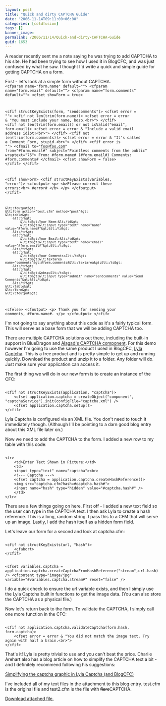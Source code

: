 ```yaml
---
layout: post
title: "Quick and dirty CAPTCHA Guide"
date: "2006-11-14T09:11:00+06:00"
categories: [coldfusion]
tags: []
banner_image: 
permalink: /2006/11/14/Quick-and-dirty-CAPTCHA-Guide
guid: 1653
---
```


A reader recently sent me a note saying he was trying to add CAPTCHA to his site. He had been trying to see how I used it in BlogCFC, and was just confused by what he saw. I thought I'd write a quick and simple guide for getting CAPTCHA on a form.
<!--more-->
First - let's look at a simple form without CAPTCHA.
<code>
&lt;cfparam name="form.name" default=""&gt;
&lt;cfparam name="form.email" default=""&gt;
&lt;cfparam name="form.comments" default=""&gt;
&lt;cfset showForm = true&gt;

&lt;cfif structKeyExists(form, "sendcomments")&gt;
	&lt;cfset error = ""&gt;
	&lt;cfif not len(trim(form.name))&gt;
		&lt;cfset error = error & "You must include your name, bozo.&lt;br&gt;"&gt;
	&lt;/cfif&gt;
	&lt;cfif not len(trim(form.email)) or not isValid("email", form.email)&gt;
		&lt;cfset error = error & "Include a valid email address idiot!&lt;br&gt;"&gt;
	&lt;/cfif&gt;
	&lt;cfif not len(trim(form.comments))&gt;
		&lt;cfset error = error & "It's called a Comment Form, stupid.&lt;br&gt;"&gt;
	&lt;/cfif&gt;
	&lt;cfif error is ""&gt;
		&lt;cfmail to="foo@foo.com" from="#form.email#" subject="Pointless comments from the public" wraptext="75"&gt;
From: #form.name# (#form.email#)
Comments:
#form.comments#
		&lt;/cfmail&gt;
		&lt;cfset showForm = false&gt;
	&lt;/cfif&gt;
&lt;/cfif&gt;
	
&lt;cfif showForm&gt;
	&lt;cfif structKeyExists(variables, "error")&gt;
		&lt;cfoutput&gt;
		&lt;p&gt;
		&lt;b&gt;Please correct these errors:&lt;br&gt;
		#error#
		&lt;/b&gt;
		&lt;/p&gt;
		&lt;/cfoutput&gt;
	&lt;/cfif&gt;
	
	&lt;cfoutput&gt;
	&lt;form action="test.cfm" method="post"&gt;
	&lt;table&gt;
		&lt;tr&gt;
			&lt;td&gt;Your Name:&lt;/td&gt;
			&lt;td&gt;&lt;input type="text" name="name" value="#form.name#"&gt;&lt;/td&gt;
		&lt;/tr&gt;
		&lt;tr&gt;
			&lt;td&gt;Your Email:&lt;/td&gt;
			&lt;td&gt;&lt;input type="text" name="email" value="#form.email#"&gt;&lt;/td&gt;
		&lt;/tr&gt;
		&lt;tr&gt;
			&lt;td&gt;Your Comments:&lt;/td&gt;
			&lt;td&gt;&lt;textarea name="comments"&gt;#form.comments#&lt;/textarea&gt;&lt;/td&gt;
		&lt;/tr&gt;
		&lt;tr&gt;
			&lt;td&gt;&nbsp;&lt;/td&gt;
			&lt;td&gt;&lt;input type="submit" name="sendcomments" value="Send Comments"&gt;&lt;/td&gt;
		&lt;/tr&gt;
	&lt;/table&gt;
	&lt;/form&gt;
	&lt;/cfoutput&gt;
&lt;cfelse&gt;
	&lt;cfoutput&gt;
	&lt;p&gt;
	Thank you for sending your comments, #form.name#.
	&lt;/p&gt;
	&lt;/cfoutput&gt;
&lt;/cfif&gt;
</code>

I'm not going to say anything about this code as it's a fairly typical form. This will serve as a base form that we will be adding CAPTCHA too. 

There are multiple CAPTCHA solutions out there, including the built-in support in BlueDragon and <a href="http://www.alagad.com/index.cfm/name-captcha">Alagad's CAPTCHA component</a>. For this demo however I'm going to use the same product I used in BlogCFC, <a href="http://lyla.maestropublishing.com/">Lyla Captcha</a>. This is a free product and is pretty simple to get up and running quickly. Download the product and unzip it to a folder. Any folder will do. Just make sure your application can access it. 

The first thing we will do in our new form is to create an instance of the CFC:

<code>
&lt;cfif not structKeyExists(application, "captcha")&gt;
	&lt;cfset application.captcha = createObject("component", "captchaService").init(configFile="captcha.xml") /&gt;
	&lt;cfset application.captcha.setup()&gt;
&lt;/cfif&gt;
</code>

Lyla Captcha is configured via an XML file. You don't need to touch it immediately though. (Although I'll be pointing to a darn good blog entry about this XML file later on.)

Now we need to add the CAPTCHA to the form. I added a new row to my table with this code:

<code>
&lt;tr&gt;
	&lt;td&gt;Enter Text Shown in Picture:&lt;/td&gt;
	&lt;td&gt;
	&lt;input type="text" name="captcha"&gt;&lt;br&gt;
	&lt;!--- Captcha ---&gt;
	&lt;cfset captcha = application.captcha.createHashReference()&gt;
	&lt;img src="captcha.cfm?hash=#captcha.hash#"&gt;
	&lt;input name="hash" type="hidden" value="#captcha.hash#" /&gt;
	&lt;/td&gt;
&lt;/tr&gt;
</code>

There are a few things going on here. First off - I added a new text field so the user can type in the CAPTCHA text. I then ask Lyla to create a hash reference. This is a long, random string. I pass this to a CFM that will serve up an image. Lastly, I add the hash itself as a hidden form field.

Let's leave our form for a second and look at captcha.cfm:

<code>
&lt;cfif not structKeyExists(url, "hash")&gt;
	&lt;cfabort&gt;
&lt;/cfif&gt;

&lt;cfset variables.captcha = application.captcha.createCaptchaFromHashReference("stream",url.hash) /&gt;
&lt;cfcontent type="image/jpg"  variable="#variables.captcha.stream#" reset="false" /&gt;
</code>

I do a quick check to ensure the url variable exists, and then I simply use the Lyla Captcha built in functions to get the image data. (You can also store the CAPTCHA as a physical file.)

Now let's return back to the form. To validate the CAPTCHA, I simply call one more function in the CFC:

<code>
&lt;cfif not application.captcha.validateCaptcha(form.hash, form.captcha)&gt;
	&lt;cfset error = error & "You did not match the image text. Try again with half a brain.&lt;br&gt;"&gt;
&lt;/cfif&gt;
</code>

That's it! Lyla is pretty trivial to use and you can't beat the price. Charlie Arehart also has a blog article on how to simplify the CAPTCHA text a bit - and I definitely recommend following his suggestions:

<a href="http://carehart.org/blog/client/index.cfm/2006/8/17/simplifying_lyla_in_blogcfc">Simplifying the captcha graphic in Lyla Captcha (and BlogCFC)</a>

I've included all of my text files in the attachment to this blog entry. test.cfm is the original file and test2.cfm is the file with <strike>flare</strike>CAPTCHA.<p><a href='enclosures/D{% raw %}%3A%{% endraw %}5Cwebsites{% raw %}%5Cdev%{% endraw %}2Ecamdenfamily{% raw %}%2Ecom%{% endraw %}5Cenclosures{% raw %}%2Flyla%{% endraw %}2Ezip'>Download attached file.</a></p>